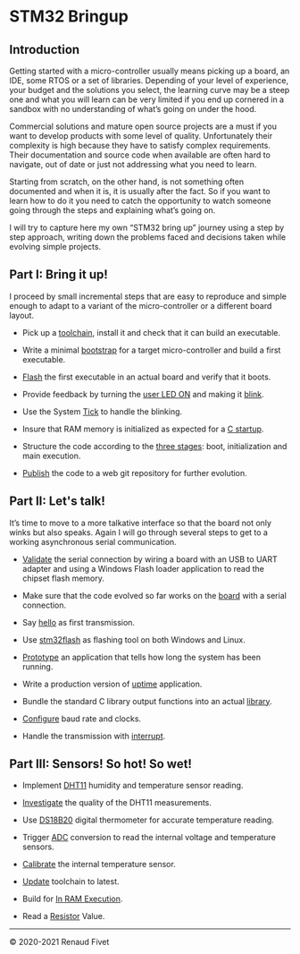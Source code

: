 # STM32 Bringup

## Introduction
Getting started with a micro-controller usually means picking up a board,
an IDE, some RTOS or a set of libraries. Depending of your level of experience,
your budget and the solutions you select, the learning curve may be a steep
one and what you will learn can be very limited if you end up cornered in a
sandbox with no understanding of what’s going on under the hood.

Commercial solutions and mature open source projects are a must if you want to
develop products with some level of quality. Unfortunately their complexity is
high because they have to satisfy complex requirements. Their documentation
and source code when available are often hard to navigate, out of date or just
not addressing what you need to learn.

Starting from scratch, on the other hand, is not something often documented and
when it is, it is usually after the fact. So if you want to learn how to do it
you need to catch the opportunity to watch someone going through the steps and
explaining what’s going on.

I will try to capture here my own “STM32 bring up” journey using a step by step
approach, writing down the problems faced and decisions taken while evolving
simple projects.

## Part I: Bring it up!
I proceed by small incremental steps that are easy to reproduce and simple
enough to adapt to a variant of the micro-controller or a different board
layout.

- Pick up a [toolchain](11_toolchain), install it and check that it can
build an executable.

- Write a minimal [bootstrap](12_bootstrap) for a target
micro-controller and build a first executable.

- [Flash](13_flash) the first executable in an actual board and verify
that it boots.

- Provide feedback by turning the [user LED ON](14_ledon) and making it
[blink](15_blink).

- Use the System [Tick](16_ledtick) to handle the blinking.

- Insure that RAM memory is initialized as expected for a [C
startup](17_cstartup).

- Structure the code according to the [three stages](18_3stages): boot,
initialization and main execution.

- [Publish](19_publish) the code to a web git repository for further
evolution.

## Part II: Let's talk!

It’s time to move to a more talkative interface so that the board not
only winks but also speaks. Again I will go through several steps to get
to a working asynchronous serial communication.

- [Validate]( 21_uart) the serial connection by wiring a board with an
USB to UART adapter and using a Windows Flash loader application to read
the chipset flash memory.

- Make sure that the code evolved so far works on the [board]( 22_board)
with a serial connection.

- Say [hello]( 23_hello) as first transmission.

- Use [stm32flash](https://warehouse.motd.org/?page_id=578) as flashing
tool on both Windows and Linux.

- [Prototype](https://warehouse.motd.org/?page_id=612) an application
that tells how long the system has been running.

- Write a production version of
[uptime](https://warehouse.motd.org/?page_id=657) application.

- Bundle the standard C library output functions into an actual
[library](https://warehouse.motd.org/?page_id=696).

- [Configure](https://warehouse.motd.org/?page_id=725) baud rate and
clocks.

- Handle the transmission with
[interrupt](https://warehouse.motd.org/?page_id=763).

## Part III: Sensors! So hot! So wet!

- Implement [DHT11](https://warehouse.motd.org/?page_id=798) humidity
and temperature sensor reading.

- [Investigate](https://warehouse.motd.org/?page_id=849) the quality of
the DHT11 measurements.

- Use [DS18B20](https://warehouse.motd.org/?page_id=908) digital
thermometer for accurate temperature reading.

- Trigger [ADC](https://warehouse.motd.org/?page_id=946) conversion to
read the internal voltage and temperature sensors.

- [Calibrate](https://warehouse.motd.org/?page_id=1035) the internal
temperature sensor.

- [Update](https://warehouse.motd.org/?page_id=1180) toolchain to
latest.

- Build for [In RAM
Execution](https://warehouse.motd.org/?page_id=1295).

- Read a [Resistor](https://warehouse.motd.org/?page_id=1421) Value.

___
© 2020-2021 Renaud Fivet
